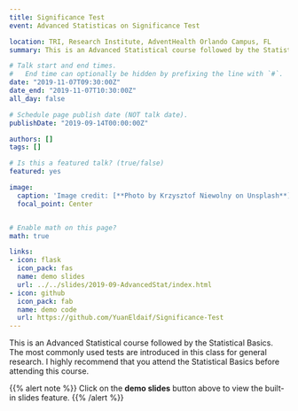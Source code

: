 ```yaml
---
title: Significance Test
event: Advanced Statisticas on Significance Test

location: TRI, Research Institute, AdventHealth Orlando Campus, FL
summary: This is an Advanced Statistical course followed by the Statistical Basics. The most commonly used tests are introduced in this class for general research. I highly recommend that you attend the Statistical Basics before attending this course. 

# Talk start and end times.
#   End time can optionally be hidden by prefixing the line with `#`.
date: "2019-11-07T09:30:00Z"
date_end: "2019-11-07T10:30:00Z"
all_day: false

# Schedule page publish date (NOT talk date).
publishDate: "2019-09-14T00:00:00Z"

authors: []
tags: []

# Is this a featured talk? (true/false)
featured: yes

image:
  caption: 'Image credit: [**Photo by Krzysztof Niewolny on Unsplash**](https://unsplash.com/photos/hi1ZQ5gQqVU)'
  focal_point: Center


# Enable math on this page?
math: true

links:
- icon: flask
  icon_pack: fas
  name: demo slides
  url: ../../slides/2019-09-AdvancedStat/index.html 
- icon: github
  icon_pack: fab
  name: demo code
  url: https://github.com/YuanEldaif/Significance-Test
---
```

This is an Advanced Statistical course followed by the Statistical Basics. The most commonly used tests are introduced in this class for general research. I highly recommend that you attend the Statistical Basics before attending this course. 

{{% alert note %}}
Click on the **demo slides** button above to view the built-in slides feature.
{{% /alert %}}

